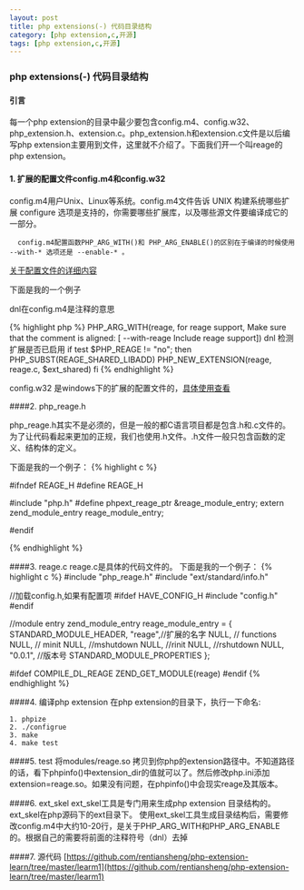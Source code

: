 ```yaml
---
layout: post
title: php extensions(-) 代码目录结构
category: [php extension,c,开源]
tags: [php extension,c,开源]
---
```



### php extensions(-) 代码目录结构

#### 引言
   每一个php extension的目录中最少要包含config.m4、config.w32、php_extension.h、extension.c。php_extension.h和extension.c文件是以后编写php extension主要用到文件，这里就不介绍了。下面我们开一个叫reage的php extension。

#### 1. 扩展的配置文件config.m4和config.w32

   config.m4用户Unix、Linux等系统。config.m4文件告诉 UNIX 构建系统哪些扩展 configure 选项是支持的，你需要哪些扩展库，以及哪些源文件要编译成它的一部分。
   
   
 
```
  config.m4配置函数PHP_ARG_WITH()和 PHP_ARG_ENABLE()的区别在于编译的时候使用 --with-* 选项还是 --enable-* 。
```

[关于配置文件的详细内容](http://php.net/manual/zh/internals2.structure.files.php)

下面是我的一个例子

dnl在config.m4是注释的意思 

{% highlight php %}
PHP_ARG_WITH(reage, for reage support,
Make sure that the comment is aligned:
[  --with-reage             Include reage support])
dnl 检测扩展是否已启用
if test $PHP_REAGE != "no"; then
    PHP_SUBST(REAGE_SHARED_LIBADD)
    PHP_NEW_EXTENSION(reage, reage.c, $ext_shared)
fi
{% endhighlight %}
 


config.w32 是windows下的扩展的配置文件的，[具体使用查看](http://php.net/manual/zh/internals2.structure.files.php)


####2. php_reage.h

php_reage.h其实不是必须的，但是一般的都C语言项目都是包含.h和.c文件的。为了让代码看起来更加的正规，我们也使用.h文件。.h文件一般只包含函数的定义、结构体的定义。

下面是我的一个例子：
{% highlight c %}

#ifndef REAGE_H
#define REAGE_H


#include "php.h"
#define phpext_reage_ptr &reage_module_entry;
extern zend_module_entry reage_module_entry;

#endif

{% endhighlight %}


####3. reage.c
reage.c是具体的代码文件的。
下面是我的一个例子：
{% highlight c %}
#include "php_reage.h"
#include "ext/standard/info.h"

//加载config.h,如果有配置项
#ifdef HAVE_CONFIG_H
#include "config.h"
#endif


//module entry
zend_module_entry reage_module_entry = {
    STANDARD_MODULE_HEADER,
    "reage",//扩展的名字
    NULL, // functions
    NULL, // minit
    NULL, //mshutdown
    NULL, //rinit
    NULL, //rshutdown
    NULL,
    "0.0.1", //版本号
    STANDARD_MODULE_PROPERTIES
};

#ifdef COMPILE_DL_REAGE
ZEND_GET_MODULE(reage)
#endif
{% endhighlight %}



####4. 编译php extension
   在php extension的目录下，执行一下命名:
   
   ```
   1. phpize
   2. ./configrue
   3. make
   4. make test
   ```

####5. test 
    将modules/reage.so 拷贝到你php的extension路径中。不知道路径的话，看下phpinfo()中extension_dir的值就可以了。然后修改php.ini添加extension=reage.so。如果没有问题，在phpinfo()中会现实reage及其版本。


####6. ext_skel
  ext_skel工具是专门用来生成php extension 目录结构的。ext_skel在php源码下的ext目录下。
  使用ext_skel工具生成目录结构后，需要修改config.m4中大约10-20行，是关于PHP_ARG_WITH和PHP_ARG_ENABLE的。根据自己的需要将前面的注释符号（dnl）去掉
  
####7. 源代码
[https://github.com/rentiansheng/php-extension-learn/tree/master/learm1](https://github.com/rentiansheng/php-extension-learn/tree/master/learm1)  